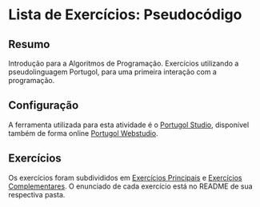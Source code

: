 # Lista de Exercícios: Pseudocódigo

## Resumo
Introdução para a Algoritmos de Programação. Exercícios utilizando a pseudolinguagem Portugol, para uma primeira interação com a programação.

## Configuração
A ferramenta utilizada para esta atividade é o [Portugol Studio](http://lite.acad.univali.br/portugol/), disponível também de forma online [Portugol Webstudio](https://portugol-webstudio.cubos.io/ide).

## Exercícios
Os exercícios foram subdivididos em [Exercícios Principais](./exercicios-principais) e [Exercícios Complementares](./exercicios-complementares). O enunciado de cada exercício está no README de sua respectiva pasta.